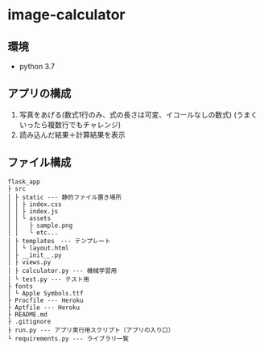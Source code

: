 # image-calculator

## 環境

- python 3.7

## アプリの構成

1. 写真をあげる(数式1行のみ、式の長さは可変、イコールなしの数式) (うまくいったら複数行でもチャレンジ)
2. 読み込んだ結果＋計算結果を表示

## ファイル構成

```
flask_app
├ src
│ ├ static --- 静的ファイル置き場所
│ │ ├ index.css
│ │ ├ index.js
│ │ └ assets
│ │   ├ sample.png
│ │   └ etc...
│ ├ templates　--- テンプレート
│ │ └ layout.html
│ ├ __init__.py
│ ├ views.py
│ ├ calculator.py --- 機械学習用
│ └ test.py --- テスト用
├ fonts
│ └ Apple Symbols.ttf
├ Procfile --- Heroku
├ Aptfile --- Heroku
├ README.md
├ .gitignore
├ run.py --- アプリ実行用スクリプト（アプリの入り口）
└ requirements.py --- ライブラリ一覧
```
